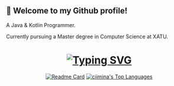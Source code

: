 ## 👻 Welcome to my Github profile!
 
A Java & Kotlin Programmer. 

Currently pursuing a Master degree in Computer Science at XATU.

<h1 align="center">
	<a href="https://git.io/typing-svg"><img src="https://readme-typing-svg.demolab.com?font=Fira+Code&pause=1000&width=435&separator=%3C&lines=System.out.println(%22Hello+World+!%22);" alt="Typing SVG" /></a>
</h1>
<div align="center">

[![Readme Card](https://github-readme-stats-one-bice.vercel.app/api?username=ciimina&show_icons=true&line_height=40&role=OWNER,ORGANIZATION_MEMBER,COLLABORATOR)](https://github.com/ciimina)
[![ciimina's Top Languages](https://github-readme-stats.vercel.app/api/top-langs/?username=ciimina&show_icons=true&role=OWNER,ORGANIZATION_MEMBER,COLLABORATOR)](https://github.com/ciimina)

</div>
